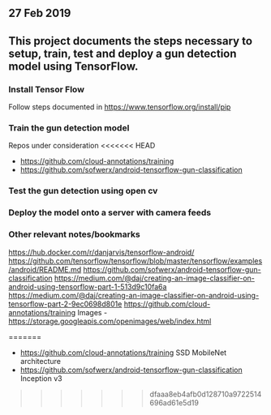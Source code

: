 ## 27 Feb 2019

## This project documents the steps necessary to setup, train, test and deploy a gun detection model using TensorFlow.

### Install Tensor Flow
Follow steps documented in https://www.tensorflow.org/install/pip

### Train the gun detection model

Repos under consideration
<<<<<<< HEAD
 - https://github.com/cloud-annotations/training
 - https://github.com/sofwerx/android-tensorflow-gun-classification

### Test the gun detection using open cv

### Deploy the model onto a server with camera feeds

### Other relevant notes/bookmarks

https://hub.docker.com/r/danjarvis/tensorflow-android/
https://github.com/tensorflow/tensorflow/blob/master/tensorflow/examples/android/README.md
https://github.com/sofwerx/android-tensorflow-gun-classification
https://medium.com/@daj/creating-an-image-classifier-on-android-using-tensorflow-part-1-513d9c10fa6a
https://medium.com/@daj/creating-an-image-classifier-on-android-using-tensorflow-part-2-9ec0698d801e
https://github.com/cloud-annotations/training
Images - https://storage.googleapis.com/openimages/web/index.html


=======
 - https://github.com/cloud-annotations/training     SSD MobileNet architecture
 - https://github.com/sofwerx/android-tensorflow-gun-classification    Inception v3 
>>>>>>> dfaaa8eb4afb0d128710a9722514696ad61e5d19
